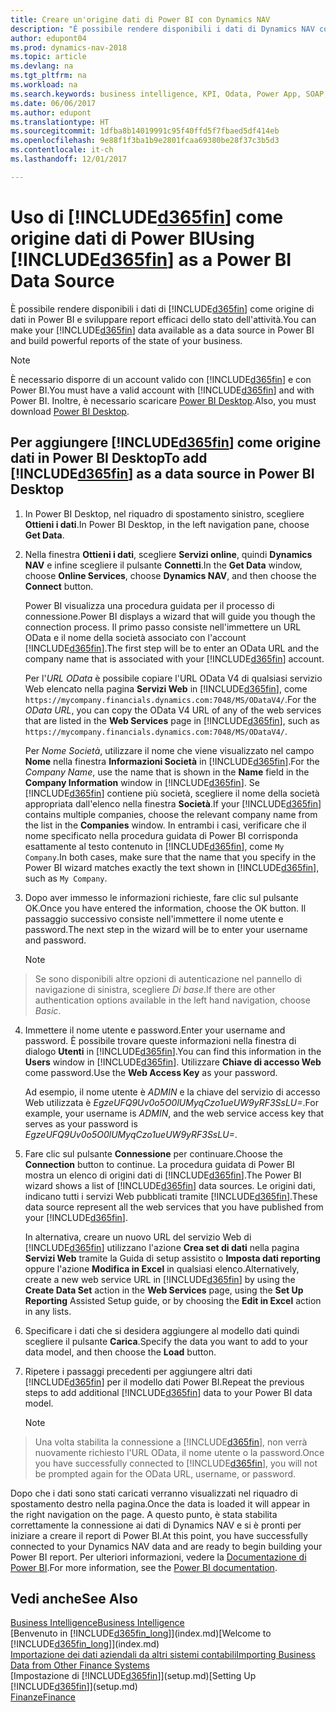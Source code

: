 ```yaml
---
title: Creare un'origine dati di Power BI con Dynamics NAV
description: "È possibile rendere disponibili i dati di Dynamics NAV come origine di dati in Power BI e sviluppare report efficaci dello stato dell'attività."
author: edupont04
ms.prod: dynamics-nav-2018
ms.topic: article
ms.devlang: na
ms.tgt_pltfrm: na
ms.workload: na
ms.search.keywords: business intelligence, KPI, Odata, Power App, SOAP, analysis
ms.date: 06/06/2017
ms.author: edupont
ms.translationtype: HT
ms.sourcegitcommit: 1dfba8b14019991c95f40ffd5f7fbaed5df414eb
ms.openlocfilehash: 9e88f1f3ba1b9e2801fcaa69380be28f37c3b5d3
ms.contentlocale: it-ch
ms.lasthandoff: 12/01/2017

---
```

# <a name="using-included365finincludesd365finmdmd-as-a-power-bi-data-source"></a><span data-ttu-id="9412e-103">Uso di [!INCLUDE[d365fin](includes/d365fin_md.md)] come origine dati di Power BI</span><span class="sxs-lookup"><span data-stu-id="9412e-103">Using [!INCLUDE[d365fin](includes/d365fin_md.md)] as a Power BI Data Source</span></span>
<span data-ttu-id="9412e-104">È possibile rendere disponibili i dati di [!INCLUDE[d365fin](includes/d365fin_md.md)] come origine di dati in Power BI e sviluppare report efficaci dello stato dell'attività.</span><span class="sxs-lookup"><span data-stu-id="9412e-104">You can make your [!INCLUDE[d365fin](includes/d365fin_md.md)] data available as a data source in Power BI and build powerful reports of the state of your business.</span></span>  

> [!NOTE]  
>   <span data-ttu-id="9412e-105">È necessario disporre di un account valido con [!INCLUDE[d365fin](includes/d365fin_md.md)] e con Power BI.</span><span class="sxs-lookup"><span data-stu-id="9412e-105">You must have a valid account with [!INCLUDE[d365fin](includes/d365fin_md.md)] and with Power BI.</span></span> <span data-ttu-id="9412e-106">Inoltre, è necessario scaricare [Power BI Desktop](https://powerbi.microsoft.com/en-us/desktop/).</span><span class="sxs-lookup"><span data-stu-id="9412e-106">Also, you must download [Power BI Desktop](https://powerbi.microsoft.com/en-us/desktop/).</span></span>  

## <a name="to-add-included365finincludesd365finmdmd-as-a-data-source-in-power-bi-desktop"></a><span data-ttu-id="9412e-107">Per aggiungere [!INCLUDE[d365fin](includes/d365fin_md.md)] come origine dati in Power BI Desktop</span><span class="sxs-lookup"><span data-stu-id="9412e-107">To add [!INCLUDE[d365fin](includes/d365fin_md.md)] as a data source in Power BI Desktop</span></span>
1. <span data-ttu-id="9412e-108">In Power BI Desktop, nel riquadro di spostamento sinistro, scegliere **Ottieni i dati**.</span><span class="sxs-lookup"><span data-stu-id="9412e-108">In Power BI Desktop, in the left navigation pane, choose **Get Data**.</span></span>
2. <span data-ttu-id="9412e-109">Nella finestra **Ottieni i dati**, scegliere **Servizi online**, quindi **Dynamics NAV** e infine scegliere il pulsante **Connetti**.</span><span class="sxs-lookup"><span data-stu-id="9412e-109">In the **Get Data** window, choose **Online Services**, choose **Dynamics NAV**, and then choose the **Connect** button.</span></span>

   <span data-ttu-id="9412e-110">Power BI visualizza una procedura guidata per il processo di connessione.</span><span class="sxs-lookup"><span data-stu-id="9412e-110">Power BI displays a wizard that will guide you though the connection process.</span></span> <span data-ttu-id="9412e-111">Il primo passo consiste nell'immettere un URL OData e il nome della società associato con l'account [!INCLUDE[d365fin](includes/d365fin_md.md)].</span><span class="sxs-lookup"><span data-stu-id="9412e-111">The first step will be to enter an OData URL and the company name that is associated with your [!INCLUDE[d365fin](includes/d365fin_md.md)] account.</span></span>  

   <span data-ttu-id="9412e-112">Per l'*URL OData* è possibile copiare l'URL OData V4 di qualsiasi servizio Web elencato nella pagina **Servizi Web** in [!INCLUDE[d365fin](includes/d365fin_md.md)], come `https://mycompany.financials.dynamics.com:7048/MS/ODataV4/`.</span><span class="sxs-lookup"><span data-stu-id="9412e-112">For the *OData URL*, you can copy the OData V4 URL of any of the web services that are listed in the **Web Services** page in [!INCLUDE[d365fin](includes/d365fin_md.md)], such as `https://mycompany.financials.dynamics.com:7048/MS/ODataV4/`.</span></span>  

   <span data-ttu-id="9412e-113">Per *Nome Società*, utilizzare il nome che viene visualizzato nel campo **Nome** nella finestra **Informazioni Società** in [!INCLUDE[d365fin](includes/d365fin_md.md)].</span><span class="sxs-lookup"><span data-stu-id="9412e-113">For the *Company Name*, use the name that is shown in the **Name** field in the **Company Information** window in [!INCLUDE[d365fin](includes/d365fin_md.md)].</span></span> <span data-ttu-id="9412e-114">Se [!INCLUDE[d365fin](includes/d365fin_md.md)] contiene più società, scegliere il nome della società appropriata dall'elenco nella finestra **Società**.</span><span class="sxs-lookup"><span data-stu-id="9412e-114">If your [!INCLUDE[d365fin](includes/d365fin_md.md)] contains multiple companies, choose the relevant company name from the list in the **Companies** window.</span></span> <span data-ttu-id="9412e-115">In entrambi i casi, verificare che il nome specificato nella procedura guidata di Power BI corrisponda esattamente al testo contenuto in [!INCLUDE[d365fin](includes/d365fin_md.md)], come `My Company`.</span><span class="sxs-lookup"><span data-stu-id="9412e-115">In both cases, make sure that the name that you specify in the Power BI wizard matches exactly the text shown in [!INCLUDE[d365fin](includes/d365fin_md.md)], such as `My Company`.</span></span>
3. <span data-ttu-id="9412e-116">Dopo aver immesso le informazioni richieste, fare clic sul pulsante OK.</span><span class="sxs-lookup"><span data-stu-id="9412e-116">Once you have entered the information, choose the OK button.</span></span> <span data-ttu-id="9412e-117">Il passaggio successivo consiste nell'immettere il nome utente e password.</span><span class="sxs-lookup"><span data-stu-id="9412e-117">The next step in the wizard will be to enter your username and password.</span></span>

   > [!NOTE]  
>    <span data-ttu-id="9412e-118">Se sono disponibili altre opzioni di autenticazione nel pannello di navigazione di sinistra, scegliere *Di base*.</span><span class="sxs-lookup"><span data-stu-id="9412e-118">If there are other authentication options available in the left hand navigation, choose *Basic*.</span></span>
4. <span data-ttu-id="9412e-119">Immettere il nome utente e password.</span><span class="sxs-lookup"><span data-stu-id="9412e-119">Enter your username and password.</span></span> <span data-ttu-id="9412e-120">È possibile trovare queste informazioni nella finestra di dialogo **Utenti** in [!INCLUDE[d365fin](includes/d365fin_md.md)].</span><span class="sxs-lookup"><span data-stu-id="9412e-120">You can find this information in the **Users** window in [!INCLUDE[d365fin](includes/d365fin_md.md)].</span></span> <span data-ttu-id="9412e-121">Utilizzare **Chiave di accesso Web** come password.</span><span class="sxs-lookup"><span data-stu-id="9412e-121">Use the **Web Access Key** as your password.</span></span>

   <span data-ttu-id="9412e-122">Ad esempio, il nome utente è *ADMIN* e la chiave del servizio di accesso Web utilizzata è *EgzeUFQ9Uv0o5O0lUMyqCzo1ueUW9yRF3SsLU=*.</span><span class="sxs-lookup"><span data-stu-id="9412e-122">For example, your username is *ADMIN*, and the web service access key that serves as your password is *EgzeUFQ9Uv0o5O0lUMyqCzo1ueUW9yRF3SsLU=*.</span></span>
5. <span data-ttu-id="9412e-123">Fare clic sul pulsante **Connessione** per continuare.</span><span class="sxs-lookup"><span data-stu-id="9412e-123">Choose the **Connection** button to continue.</span></span> <span data-ttu-id="9412e-124">La procedura guidata di Power BI mostra un elenco di origini dati di [!INCLUDE[d365fin](includes/d365fin_md.md)].</span><span class="sxs-lookup"><span data-stu-id="9412e-124">The Power BI wizard shows a list of [!INCLUDE[d365fin](includes/d365fin_md.md)] data sources.</span></span> <span data-ttu-id="9412e-125">Le origini dati, indicano tutti i servizi Web pubblicati tramite [!INCLUDE[d365fin](includes/d365fin_md.md)].</span><span class="sxs-lookup"><span data-stu-id="9412e-125">These data source represent all the web services that you have published from your [!INCLUDE[d365fin](includes/d365fin_md.md)].</span></span>

   <span data-ttu-id="9412e-126">In alternativa, creare un nuovo URL del servizio Web di [!INCLUDE[d365fin](includes/d365fin_md.md)] utilizzano l'azione **Crea set di dati** nella pagina **Servizi Web** tramite la Guida di setup assistito o **Imposta dati reporting** oppure l'azione **Modifica in Excel** in qualsiasi elenco.</span><span class="sxs-lookup"><span data-stu-id="9412e-126">Alternatively, create a new web service URL in [!INCLUDE[d365fin](includes/d365fin_md.md)] by using the **Create Data Set** action in the **Web Services** page, using the **Set Up Reporting** Assisted Setup guide, or by choosing the **Edit in Excel** action in any lists.</span></span>

6. <span data-ttu-id="9412e-127">Specificare i dati che si desidera aggiungere al modello dati quindi scegliere il pulsante **Carica**.</span><span class="sxs-lookup"><span data-stu-id="9412e-127">Specify the data you want to add to your data model, and then choose the **Load** button.</span></span>
7. <span data-ttu-id="9412e-128">Ripetere i passaggi precedenti per aggiungere altri dati [!INCLUDE[d365fin](includes/d365fin_md.md)] per il modello dati Power BI.</span><span class="sxs-lookup"><span data-stu-id="9412e-128">Repeat the previous steps to add additional [!INCLUDE[d365fin](includes/d365fin_md.md)] data to your Power BI data model.</span></span>

   > [!NOTE]  
>    <span data-ttu-id="9412e-129">Una volta stabilita la connessione a [!INCLUDE[d365fin](includes/d365fin_md.md)], non verrà nuovamente richiesto l'URL OData, il nome utente o la password.</span><span class="sxs-lookup"><span data-stu-id="9412e-129">Once you have successfully connected to [!INCLUDE[d365fin](includes/d365fin_md.md)], you will not be prompted again for the OData URL, username, or password.</span></span>

<span data-ttu-id="9412e-130">Dopo che i dati sono stati caricati verranno visualizzati nel riquadro di spostamento destro nella pagina.</span><span class="sxs-lookup"><span data-stu-id="9412e-130">Once the data is loaded it will appear in the right navigation on the page.</span></span> <span data-ttu-id="9412e-131">A questo punto, è stata stabilita correttamente la connessione ai dati di Dynamics NAV e si è pronti per iniziare a creare il report di Power BI.</span><span class="sxs-lookup"><span data-stu-id="9412e-131">At this point, you have successfully connected to your Dynamics NAV data and are ready to begin building your Power BI report.</span></span> <span data-ttu-id="9412e-132">Per ulteriori informazioni, vedere la [Documentazione di Power BI](https://powerbi.microsoft.com/documentation/powerbi-landing-page/).</span><span class="sxs-lookup"><span data-stu-id="9412e-132">For more information, see the [Power BI documentation](https://powerbi.microsoft.com/documentation/powerbi-landing-page/).</span></span>

## <a name="see-also"></a><span data-ttu-id="9412e-133">Vedi anche</span><span class="sxs-lookup"><span data-stu-id="9412e-133">See Also</span></span>
[<span data-ttu-id="9412e-134">Business Intelligence</span><span class="sxs-lookup"><span data-stu-id="9412e-134">Business Intelligence</span></span>](bi.md)  
<span data-ttu-id="9412e-135">[Benvenuto in [!INCLUDE[d365fin_long](includes/d365fin_long_md.md)]](index.md)</span><span class="sxs-lookup"><span data-stu-id="9412e-135">[Welcome to [!INCLUDE[d365fin_long](includes/d365fin_long_md.md)]](index.md)</span></span>  
[<span data-ttu-id="9412e-136">Importazione dei dati aziendali da altri sistemi contabili</span><span class="sxs-lookup"><span data-stu-id="9412e-136">Importing Business Data from Other Finance Systems</span></span>](upload-data.md)  
<span data-ttu-id="9412e-137">[Impostazione di [!INCLUDE[d365fin](includes/d365fin_md.md)]](setup.md)</span><span class="sxs-lookup"><span data-stu-id="9412e-137">[Setting Up [!INCLUDE[d365fin](includes/d365fin_md.md)]](setup.md)</span></span>  
[<span data-ttu-id="9412e-138">Finanze</span><span class="sxs-lookup"><span data-stu-id="9412e-138">Finance</span></span>](finance.md)  

